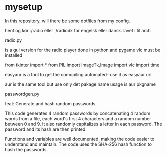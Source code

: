 # mysetup


In this repository, will there be some dotfiles from my config.

hent og kør ./radio eller ./radiodk for engelsk eller dansk. lavet i til arch

radio.py

is a gui version for the radio player done in python and pygame vlc must be installed

from tkinter import *
from PIL import ImageTk,Image
import vlc
import time

easyaur is a tool to get the comopiling automated- use it as easyaur url

aur is the same tool but use only det pakage name usage is aur pkgname

passwordgen.py

feat: Generate and hash random passwords

This code generates 4 random passwords by concatenating 4 random words from a file, each word's first 4 characters and a random number between 0 and 9. It also randomly capitalizes a letter in each password. The password and its hash are then printed.

Functions and variables are well documented, making the code easier to understand and maintain. The code uses the SHA-256 hash function to hash the passwords.

